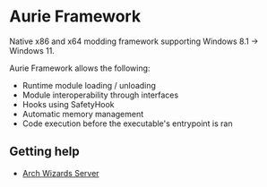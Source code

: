 # Aurie Framework
Native x86 and x64 modding framework supporting Windows 8.1 → Windows 11.

Aurie Framework allows the following:
- Runtime module loading / unloading
- Module interoperability through interfaces
- Hooks using SafetyHook
- Automatic memory management
- Code execution before the executable's entrypoint is ran

## Getting help
- [Arch Wizards Server](https://discord.gg/vbT8Ed4cpq)
